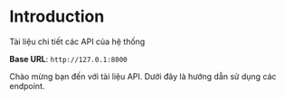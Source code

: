 # Introduction

Tài liệu chi tiết các API của hệ thống

<aside>
    <strong>Base URL</strong>: <code>http://127.0.1:8000</code>
</aside>

Chào mừng bạn đến với tài liệu API. Dưới đây là hướng dẫn sử dụng các endpoint.

